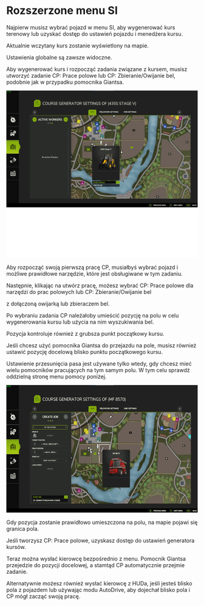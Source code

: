 # Rozszerzone menu SI

Najpierw musisz wybrać pojazd w menu SI, aby wygenerować kurs terenowy lub uzyskać dostęp do ustawień pojazdu i menedżera kursu.  
  
Aktualnie wczytany kurs zostanie wyświetlony na mapie.  
  
Ustawienia globalne są zawsze widoczne.  
  
Aby wygenerować kurs i rozpocząć zadania związane z kursem, musisz utworzyć zadanie CP: Prace polowe lub CP: Zbieranie/Owijanie bel, podobnie jak w przypadku pomocnika Giantsa.  
  


![Image](../assets/images/startjobmenuhelp_0_0_1024_895.png)

Aby rozpocząć swoją pierwszą pracę CP, musiałbyś wybrać pojazd i możliwe prawidłowe narzędzie, które jest obsługiwane w tym zadaniu.  
  
Następnie, klikając na utwórz pracę, możesz wybrać CP: Prace polowe dla narzędzi do prac polowych lub CP: Zbieranie/Owijanie bel  
  
z dołączoną owijarką lub zbieraczem bel.  
  


Po wybraniu zadania CP należałoby umieścić pozycję na polu w celu wygenerowania kursu lub użycia na nim wyszukiwania bel.  
  
Pozycja kontroluje również z grubsza punkt początkowy kursu.  
  
Jeśli chcesz użyć pomocnika Giantsa do przejazdu na pole, musisz również ustawić pozycję docelową blisko punktu początkowego kursu.  
  
Ustawienie przesunięcia pasa jest używane tylko wtedy, gdy chcesz mieć wielu pomocników pracujących na tym samym polu. W tym celu sprawdź oddzielną stronę menu pomocy poniżej.  
  


![Image](../assets/images/readyjobmenuhelp_0_0_765_510.png)

Gdy pozycja zostanie prawidłowo umieszczona na polu, na mapie pojawi się granica pola.  
  
Jeśli tworzysz CP: Prace polowe, uzyskasz dostęp do ustawień generatora kursów.

Teraz można wysłać kierowcę bezpośrednio z menu. Pomocnik Giantsa przejedzie do pozycji docelowej, a stamtąd CP automatycznie przejmie zadanie.  
  
Alternatywnie możesz również wysłać kierowcę z HUDa, jeśli jesteś blisko pola z pojazdem lub używając modu AutoDrive, aby dojechał blisko pola i CP mógł zacząć swoją pracę.  
  


